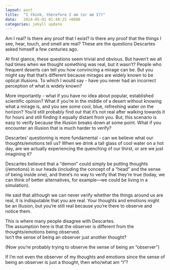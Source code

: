 ```yaml
---
layout: post
title:  "I think, therefore I am (or am I?)"
date:   2024-05-01 01:49:25 +0000
categories: jekyll update
---
```

Am I real? Is there any proof that I exist? Is there any proof that the things I see, hear, touch, and smell are real? These are the questions Descartes asked himself a few centuries ago.


At first glance, these questions seem trivial and obvious. But haven’t we all had times when we thought something was real, but it wasn’t? People who frequent deserts can tell you how convincing a mirage can be. But you might say that that’s different because mirages are widely known to be optical illusions. To which I would say - have you never had an incorrect perception of what is widely known? 


More importantly - what if you have no idea about popular, established scientific opinion? What if you’re in the middle of a desert without knowing what a mirage is, and you see some cool, blue, refreshing water on the horizon? You’d still probably find out that it’s not real after walking towards it for hours and still finding it equally distant from you. But, this scenario is easy to verify because the illusion breaks down at some point. What if you encounter an illusion that is much harder to verify?


Descartes’ questioning is more fundamental - can we believe what our thoughts/emotions tell us? When we drink a tall glass of cool water on a hot day, are we actually experiencing the quenching of our thirst, or are we just imagining it?


Descartes believed that a “demon” could simply be putting thoughts (/emotions) in our heads (including the concept of a “head” and the sense of being inside one), and there’s no way to verify that they’re true (today, we can think of better alternatives, for example—we could be living in a simulation).


He said that although we can never verify whether the things around us are real, it is indisputable that you are real. Your thoughts and emotions might be an illusion, but you’re still real because you’re there to observe and notice them.


This is where many people disagree with Descartes.\
The assumption here is that the observer is different from the thoughts/emotions being observed.\
Isn’t the sense of being an observer just another thought?


(Now you’re probably trying to observe the sense of being an “observer”)


If I’m not even the observer of my thoughts and emotions since the sense of being an observer is just a thought, then who/what am “I”?

